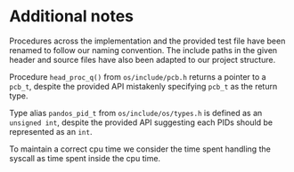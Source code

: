 # Additional notes

Procedures across the implementation and the provided test file have been
renamed to follow our naming convention. The include paths in the given header
and source files have also been adapted to our project structure.

Procedure `head_proc_q()` from `os/include/pcb.h` returns a pointer to a
`pcb_t`, despite the provided API mistakenly specifying `pcb_t` as the return
type.

Type alias `pandos_pid_t` from `os/include/os/types.h` is defined as an
`unsigned int`, despite the provided API suggesting each PIDs should be
represented as an `int`.

To maintain a correct cpu time we consider the time spent handling the syscall as 
time spent inside the cpu time.
